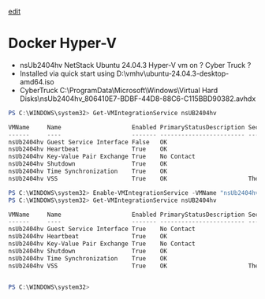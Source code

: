 [edit]()

# Docker Hyper-V

- nsUb2404hv NetStack Ubuntu 24.04.3 Hyper-V vm on ? Cyber Truck ?
- Installed via quick start using D:\vmhv\ubuntu-24.04.3-desktop-amd64.iso
- CyberTruck C:\ProgramData\Microsoft\Windows\Virtual Hard Disks\nsUb2404hv_806410E7-BDBF-44D8-88C6-C115BBD90382.avhdx

```powershell
PS C:\WINDOWS\system32> Get-VMIntegrationService nsUB2404hv

VMName     Name                    Enabled PrimaryStatusDescription SecondaryStatusDescription
------     ----                    ------- ------------------------ --------------------------
nsUb2404hv Guest Service Interface False   OK
nsUb2404hv Heartbeat               True    OK
nsUb2404hv Key-Value Pair Exchange True    No Contact
nsUb2404hv Shutdown                True    OK
nsUb2404hv Time Synchronization    True    OK
nsUb2404hv VSS                     True    OK                       The protocol version of the component installed in the virtual machine does not match the version expected by t...

PS C:\WINDOWS\system32> Enable-VMIntegrationService -VMName "nsUb2404hv" -Name "Guest Service Interface"
PS C:\WINDOWS\system32> Get-VMIntegrationService nsUB2404hv

VMName     Name                    Enabled PrimaryStatusDescription SecondaryStatusDescription
------     ----                    ------- ------------------------ --------------------------
nsUb2404hv Guest Service Interface True    No Contact
nsUb2404hv Heartbeat               True    OK
nsUb2404hv Key-Value Pair Exchange True    No Contact
nsUb2404hv Shutdown                True    OK
nsUb2404hv Time Synchronization    True    OK
nsUb2404hv VSS                     True    OK                       The protocol version of the component installed in the virtual machine does not match the version expected by t...


PS C:\WINDOWS\system32>
```
